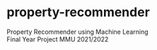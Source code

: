 # property-recommender
Property Recommender using Machine Learning <br>
Final Year Project MMU 2021/2022
